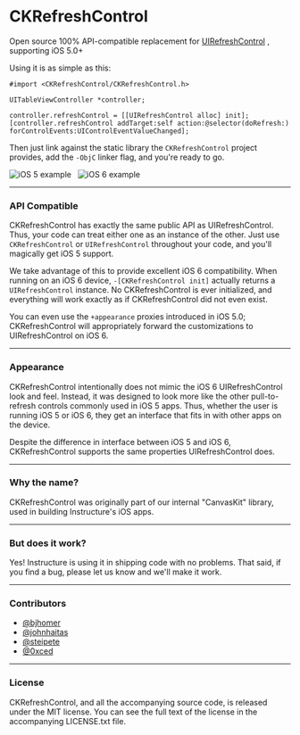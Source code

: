 # CKRefreshControl

Open source 100% API-compatible replacement for [UIRefreshControl](http://developer.apple.com/library/ios/#documentation/uikit/reference/UIRefreshControl_class/Reference/Reference.html) , supporting iOS 5.0+

Using it is as simple as this:

    #import <CKRefreshControl/CKRefreshControl.h>

    UITableViewController *controller;

    controller.refreshControl = [[UIRefreshControl alloc] init];
    [controller.refreshControl addTarget:self action:@selector(doRefresh:) forControlEvents:UIControlEventValueChanged];

Then just link against the static library the `CKRefreshControl` project provides, add the `-ObjC` linker flag, and you're ready to go.

![iOS 5 example](/instructure/CKRefreshControl/raw/readme-resources/iOS5.png) &nbsp; 
![iOS 6 example](/instructure/CKRefreshControl/raw/readme-resources/iOS6.png)

----

### API Compatible

CKRefreshControl has exactly the same public API as UIRefreshControl. Thus, your code can treat either one as an instance of the other. Just use `CKRefreshControl` or `UIRefreshControl` throughout your code, and you'll magically get iOS 5 support.

We take advantage of this to provide excellent iOS 6 compatibility. When running on an iOS 6 device, `-[CKRefreshControl init]` actually returns a `UIRefreshControl` instance. No CKRefreshControl is ever initialized, and everything will work exactly as if CKRefreshControl did not even exist.

You can even use the `+appearance` proxies introduced in iOS 5.0; CKRefreshControl will appropriately forward the customizations to UIRefreshControl on iOS 6.

---

### Appearance

CKRefreshControl intentionally does not mimic the iOS 6 UIRefreshControl look and feel. Instead, it was designed to look more like the other pull-to-refresh controls commonly used in iOS 5 apps. Thus, whether the user is running iOS 5 or iOS 6, they get an interface that fits in with other apps on the device.

Despite the difference in interface between iOS 5 and iOS 6, CKRefreshControl supports the  same properties UIRefreshControl does.

---

### Why the name?

CKRefreshControl was originally part of our internal "CanvasKit" library, used in building Instructure's iOS apps. 

---

### But does it work?

Yes! Instructure is using it in shipping code with no problems. That said, if you find a bug, please let us know and we'll make it work. 

--- 

### Contributors

* [@bjhomer](http://github.com/bjhomer)
* [@johnhaitas](http://github.com/johnhaitas)
* [@steipete](http://github.com/steipete)
* [@0xced](http://github.com/0xced)

---

### License

CKRefreshControl, and all the accompanying source code, is released under the MIT license. You can see the full text of the license in the accompanying LICENSE.txt file.

